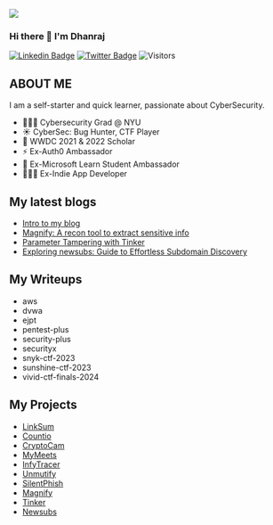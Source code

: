 <a href="https://www.youtube.com/codingpotter"><img align="center" src="https://raw.githubusercontent.com/dhanrajdc7/dhanrajdc7/main/images/back.png"/></a>

### Hi there 👋 I'm Dhanraj

[![Linkedin Badge](https://img.shields.io/badge/-heydc7-blue?style=plastic-square&logo=Linkedin&logoColor=white&link=https://www.linkedin.com/in/heydc7/)](https://www.linkedin.com/in/heydc7/)
[![Twitter Badge](https://img.shields.io/badge/-heydc7-blue?style=plastic-square&logo=twitter&logoColor=white&link=https://www.twitter.com/heydc7)](https://www.twitter.com/heydc7)
![Visitors](https://api.visitorbadge.io/api/visitors?path=https%3A%2F%2Fgithub.com%2Fheydc7%2F&label=Visitors&countColor=%23263759&style=flat)


## ABOUT ME
I am a self-starter and quick learner, passionate about CyberSecurity.

- 👨🏻‍🎓 Cybersecurity Grad @ NYU
- ☀️ CyberSec: Bug Hunter, CTF Player
- 🍎 WWDC 2021 & 2022 Scholar
- ⚡️ Ex-Auth0 Ambassador
- 🌟 Ex-Microsoft Learn Student Ambassador
- 👨🏻‍💻 Ex-Indie App Developer 

## My latest blogs
<!-- BLOG:START -->
* [Intro to my blog](https://dhanrajchavan.com/blog/intro/)
* [Magnify: A recon tool to extract sensitive info](https://dhanrajchavan.com/blog/intro-to-magnify/)
* [Parameter Tampering with Tinker](https://dhanrajchavan.com/blog/parameter-tampering-with-tinker/)
* [Exploring newsubs: Guide to Effortless Subdomain Discovery](https://dhanrajchavan.com/blog/exploring-newsubs/)
<!-- BLOG:END -->

## My Writeups
<!-- WRITEUPS:START -->
* aws
* dvwa
* ejpt
* pentest-plus
* security-plus
* securityx
* snyk-ctf-2023
* sunshine-ctf-2023
* vivid-ctf-finals-2024
<!-- WRITEUPS:END -->

## My Projects
<!-- PROJECTS:START -->
* [LinkSum](https://dhanrajchavan.com/projects/linksum/)
* [Countio](https://dhanrajchavan.com/projects/countio/)
* [CryptoCam](https://dhanrajchavan.com/projects/cryptocam/)
* [MyMeets](https://dhanrajchavan.com/projects/mymeets/)
* [InfyTracer](https://dhanrajchavan.com/projects/infytracer/)
* [Unmutify](https://dhanrajchavan.com/projects/unmutify/)
* [SilentPhish](https://dhanrajchavan.com/projects/silentphish/)
* [Magnify](https://dhanrajchavan.com/projects/magnify/)
* [Tinker](https://dhanrajchavan.com/projects/tinker/)
* [Newsubs](https://dhanrajchavan.com/projects/newsubs/)
<!-- PROJECTS:END -->


